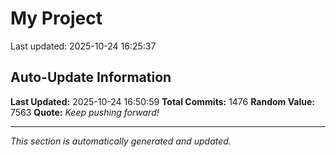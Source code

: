 # My Project


Last updated: 2025-10-24 16:25:37











































































































































































































































































































































































































































































































































































































































































































































































































































































































































































































































































































































































































































































































































































































































































































































































































































































































































































































































































































































## Auto-Update Information

**Last Updated:** 2025-10-24 16:50:59
**Total Commits:** 1476
**Random Value:** 7563
**Quote:** _Keep pushing forward!_

---
_This section is automatically generated and updated._